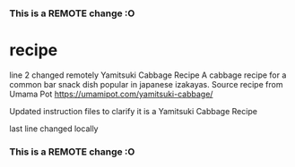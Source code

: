 ### This is a REMOTE change :O
# recipe
line 2 changed remotely
Yamitsuki Cabbage Recipe
A cabbage recipe for a common bar snack dish popular in japanese izakayas. Source recipe from Umama Pot https://umamipot.com/yamitsuki-cabbage/

Updated instruction files to clarify it is a Yamitsuki Cabbage Recipe

last line changed locally
### This is a REMOTE change :O
